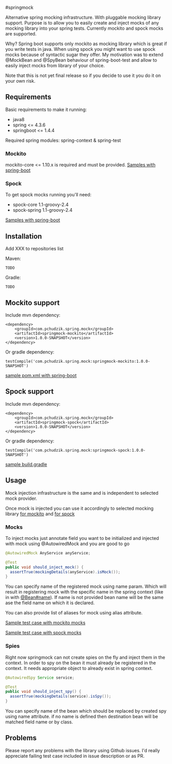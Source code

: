 #springmock

Alternative spring mocking infrastructure. With pluggable mocking library support. Purpose is to
allow you to easily create and inject mocks of any mocking library into your spring tests. Currently
mockito and spock mocks are supported.

Why? Spring boot supports only mockito as mocking library which is great if you write tests in java.
When using spock you might want to use spock mocks because of syntactic sugar they offer. My
motivation was to extend @MockBean and @SpyBean behaviour of spring-boot-test and allow to easily
inject mocks from library of your choice.

Note that this is not yet final release so if you decide to use it you do it on your own risk.

## Requirements

Basic requirements to make it running:

* java8
* spring <= 4.3.6
* springboot <= 1.4.4

Required spring modules: spring-context & spring-test

### Mockito

mockito-core <= 1.10.x is required and must be provided. [Samples with spring-boot](samples/mockito-samples/pom.xml)

### Spock

To get spock mocks running you'll need:

* spock-core 1.1-groovy-2.4
* spock-spring 1.1-groovy-2.4

[Samples with spring-boot](samples/spock-samples/build.gradle)

## Installation

Add XXX to repositories list

Maven:
```
TODO
```

Gradle:
```
TODO
```

## Mockito support

Include mvn dependency:
```
<dependency>
	<groupId>com.pchudzik.spring.mock</groupId>
	<artifactId>springmock-mockito</artifactId>
	<version>1.0.0-SNAPSHOT</version>
</dependency>
```

Or gradle dependency:

```
testCompile('com.pchudzik.spring.mock:springmock-mockito:1.0.0-SNAPSHOT')
```

[sample pom.xml with spring-boot](samples/mockito-samples/pom.xml)

## Spock support

Include mvn dependency:
```
<dependency>
	<groupId>com.pchudzik.spring.mock</groupId>
	<artifactId>springmock-spock</artifactId>
	<version>1.0.0-SNAPSHOT</version>
</dependency>
```

Or gradle dependency:

```
testCompile('com.pchudzik.spring.mock:springmock-spock:1.0.0-SNAPSHOT')
```

[sample build.gradle](samples/spock-samples/build.gradle)

## Usage

Mock injection infrastructure is the same and is independent to selected mock provider.

Once mock is injected you can use it accordingly to selected mocking library [for
mockito](samples/mockito-samples/src/test/java/com/pchudzik/springmock/samples/mockito/MockitoSamplesApplicationTests.java)
and [for
spock](samples/spock-samples/src/test/groovy/com/pchudzik/springmock/samples/spock/SpockSamplesApplicationTest.groovy)

### Mocks

To inject mocks just annotate field you want to be initialized and injected with mock using @AutowiredMock and you are
good to go

```java
@AutowiredMock AnyService anyService;

@Test
public void should_inject_mock() {
  assertTrue(mockingDetails(anyService).isMock());
}
```

You can specify name of the registered mock using name param. Which will result in registering mock with the specific
name in the spring context (like in with
[@Bean#name](https://docs.spring.io/spring/docs/current/javadoc-api/org/springframework/context/annotation/Bean.html#name--)).
If name is not provided bean name will be the same ase the field name on which it is declared.

You can also provide list of aliases for mock using alias attribute.

[Sample test case with mockito mocks](samples/mockito-samples/src/test/java/com/pchudzik/springmock/samples/mockito/MockitoSamplesApplicationTests.java)

[Sample test case with spock mocks](samples/spock-samples/src/test/groovy/com/pchudzik/springmock/samples/spock/SpockSamplesApplicationTest.groovy)

### Spies

Right now springmock can not create spies on the fly and inject them in the context. In order to spy on the bean it must
already be registered in the context. It needs appropriate object to already exist in spring context.

```java
@AutowiredSpy Service service;

@Test
public void should_inject_spy() {
  assertTrue(mockingDetails(service).isSpy());
}
```

You can specify name of the bean which should be replaced by created spy using name attribute. if no name is defined
then destination bean will be matched field name or by class.

## Problems

Please report any problems with the library using Github issues. I'd really appreciate failing test case included in
issue description or as PR.
